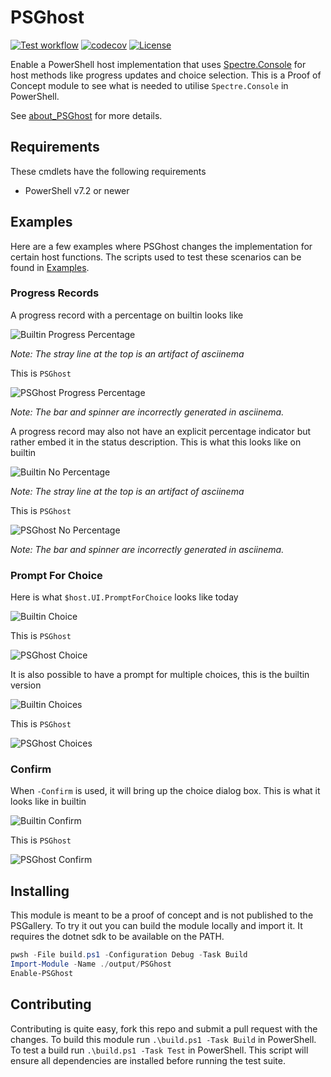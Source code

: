 # PSGhost

[![Test workflow](https://github.com/jborean93/PSGhost/workflows/Test%20PSGhost/badge.svg)](https://github.com/jborean93/PSGhost/actions/workflows/ci.yml)
[![codecov](https://codecov.io/gh/jborean93/PSGhost/branch/main/graph/badge.svg?token=b51IOhpLfQ)](https://codecov.io/gh/jborean93/PSGhost)
[![License](https://img.shields.io/badge/license-MIT-blue.svg)](https://github.com/jborean93/PSGhost/blob/main/LICENSE)

Enable a PowerShell host implementation that uses [Spectre.Console](https://spectreconsole.net/) for host methods like progress updates and choice selection.
This is a Proof of Concept module to see what is needed to utilise `Spectre.Console` in PowerShell.

See [about_PSGhost](docs/en-US/about_PSGhost.md) for more details.

## Requirements

These cmdlets have the following requirements

* PowerShell v7.2 or newer

## Examples

Here are a few examples where PSGhost changes the implementation for certain host functions.
The scripts used to test these scenarios can be found in [Examples](./Examples/).

### Progress Records

A progress record with a percentage on builtin looks like

![Builtin Progress Percentage](https://s9.gifyu.com/images/prog-per-builtin.gif)

_Note: The stray line at the top is an artifact of asciinema_

This is `PSGhost`

![PSGhost Progress Percentage](https://s9.gifyu.com/images/prog-per-psghost.gif)

_Note: The bar and spinner are incorrectly generated in asciinema._

A progress record may also not have an explicit percentage indicator but rather embed it in the status description.
This is what this looks like on builtin

![Builtin No Percentage](https://s9.gifyu.com/images/prog-builtin.gif)

_Note: The stray line at the top is an artifact of asciinema_

This is `PSGhost`

![PSGhost No Percentage](https://s9.gifyu.com/images/prog-psghost.gif)

_Note: The bar and spinner are incorrectly generated in asciinema._

### Prompt For Choice

Here is what `$host.UI.PromptForChoice` looks like today

![Builtin Choice](https://s9.gifyu.com/images/choice-builtin.gif)

This is `PSGhost`

![PSGhost Choice](https://s9.gifyu.com/images/choice-psghost.gif)

It is also possible to have a prompt for multiple choices, this is the builtin version

![Builtin Choices](https://s9.gifyu.com/images/choices-builtin.gif)

This is `PSGhost`

![PSGhost Choices](https://s9.gifyu.com/images/choices-psghost.gif)

### Confirm

When `-Confirm` is used, it will bring up the choice dialog box.
This is what it looks like in builtin

![Builtin Confirm](https://s9.gifyu.com/images/confirm-builtin.gif)

This is `PSGhost`

![PSGhost Confirm](https://s9.gifyu.com/images/confirm-psghost.gif)

## Installing

This module is meant to be a proof of concept and is not published to the PSGallery.
To try it out you can build the module locally and import it.
It requires the dotnet sdk to be available on the PATH.

```powershell
pwsh -File build.ps1 -Configuration Debug -Task Build
Import-Module -Name ./output/PSGhost
Enable-PSGhost
```

## Contributing

Contributing is quite easy, fork this repo and submit a pull request with the changes.
To build this module run `.\build.ps1 -Task Build` in PowerShell.
To test a build run `.\build.ps1 -Task Test` in PowerShell.
This script will ensure all dependencies are installed before running the test suite.
